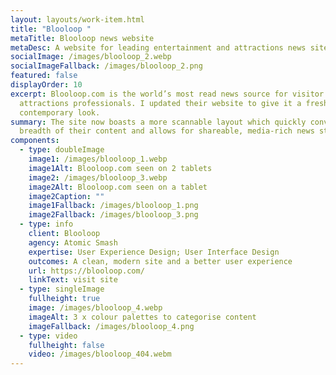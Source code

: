```yaml
---
layout: layouts/work-item.html
title: "Blooloop "
metaTitle: Blooloop news website
metaDesc: A website for leading entertainment and attractions news site, Blooloop
socialImage: /images/blooloop_2.webp
socialImageFallback: /images/blooloop_2.png
featured: false
displayOrder: 10
excerpt: Blooloop.com is the world’s most read news source for visitor
  attractions professionals. I updated their website to give it a fresh,
  contemporary look.
summary: The site now boasts a more scannable layout which quickly conveys the
  breadth of their content and allows for shareable, media-rich news stories.
components:
  - type: doubleImage
    image1: /images/blooloop_1.webp
    image1Alt: Blooloop.com seen on 2 tablets
    image2: /images/blooloop_3.webp
    image2Alt: Blooloop.com seen on a tablet
    image2Caption: ""
    image1Fallback: /images/blooloop_1.png
    image2Fallback: /images/blooloop_3.png
  - type: info
    client: Blooloop
    agency: Atomic Smash
    expertise: User Experience Design; User Interface Design
    outcomes: A clean, modern site and a better user experience
    url: https://blooloop.com/
    linkText: visit site
  - type: singleImage
    fullheight: true
    image: /images/blooloop_4.webp
    imageAlt: 3 x colour palettes to categorise content
    imageFallback: /images/blooloop_4.png
  - type: video
    fullheight: false
    video: /images/blooloop_404.webm
---
```

